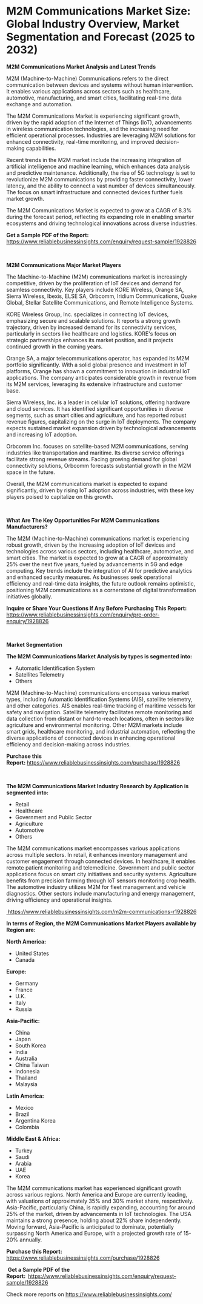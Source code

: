 <p><h1>M2M Communications Market Size: Global Industry Overview, Market Segmentation and Forecast (2025 to 2032)</h1></p><p><strong>M2M Communications Market Analysis and Latest Trends</strong></p>
<p><p>M2M (Machine-to-Machine) Communications refers to the direct communication between devices and systems without human intervention. It enables various applications across sectors such as healthcare, automotive, manufacturing, and smart cities, facilitating real-time data exchange and automation.</p><p>The M2M Communications Market is experiencing significant growth, driven by the rapid adoption of the Internet of Things (IoT), advancements in wireless communication technologies, and the increasing need for efficient operational processes. Industries are leveraging M2M solutions for enhanced connectivity, real-time monitoring, and improved decision-making capabilities. </p><p>Recent trends in the M2M market include the increasing integration of artificial intelligence and machine learning, which enhances data analysis and predictive maintenance. Additionally, the rise of 5G technology is set to revolutionize M2M communications by providing faster connectivity, lower latency, and the ability to connect a vast number of devices simultaneously. The focus on smart infrastructure and connected devices further fuels market growth. </p><p>The M2M Communications Market is expected to grow at a CAGR of 8.3% during the forecast period, reflecting its expanding role in enabling smarter ecosystems and driving technological innovations across diverse industries.</p></p>
<p><strong>Get a Sample PDF of the Report:&nbsp;</strong> <a href="https://www.reliablebusinessinsights.com/enquiry/request-sample/1928826?utm_campaign=3086&utm_medium=2&utm_source=Github&utm_content=ia&utm_term=10032025&utm_id=m2m-communications">https://www.reliablebusinessinsights.com/enquiry/request-sample/1928826</a></p>
<p>&nbsp;</p>
<p><strong>M2M Communications Major Market Players</strong></p>
<p><p>The Machine-to-Machine (M2M) communications market is increasingly competitive, driven by the proliferation of IoT devices and demand for seamless connectivity. Key players include KORE Wireless, Orange SA, Sierra Wireless, Ibexis, ELSE SA, Orbcomm, Iridium Communications, Quake Global, Stellar Satellite Communications, and Remote Intelligence Systems.</p><p>KORE Wireless Group, Inc. specializes in connecting IoT devices, emphasizing secure and scalable solutions. It reports a strong growth trajectory, driven by increased demand for its connectivity services, particularly in sectors like healthcare and logistics. KORE's focus on strategic partnerships enhances its market position, and it projects continued growth in the coming years.</p><p>Orange SA, a major telecommunications operator, has expanded its M2M portfolio significantly. With a solid global presence and investment in IoT platforms, Orange has shown a commitment to innovation in industrial IoT applications. The company anticipates considerable growth in revenue from its M2M services, leveraging its extensive infrastructure and customer base.</p><p>Sierra Wireless, Inc. is a leader in cellular IoT solutions, offering hardware and cloud services. It has identified significant opportunities in diverse segments, such as smart cities and agriculture, and has reported robust revenue figures, capitalizing on the surge in IoT deployments. The company expects sustained market expansion driven by technological advancements and increasing IoT adoption.</p><p>Orbcomm Inc. focuses on satellite-based M2M communications, serving industries like transportation and maritime. Its diverse service offerings facilitate strong revenue streams. Facing growing demand for global connectivity solutions, Orbcomm forecasts substantial growth in the M2M space in the future.</p><p>Overall, the M2M communications market is expected to expand significantly, driven by rising IoT adoption across industries, with these key players poised to capitalize on this growth.</p></p>
<p>&nbsp;</p>
<p><strong>What Are The Key Opportunities For M2M Communications Manufacturers?</strong></p>
<p><p>The M2M (Machine-to-Machine) communications market is experiencing robust growth, driven by the increasing adoption of IoT devices and technologies across various sectors, including healthcare, automotive, and smart cities. The market is expected to grow at a CAGR of approximately 25% over the next five years, fueled by advancements in 5G and edge computing. Key trends include the integration of AI for predictive analytics and enhanced security measures. As businesses seek operational efficiency and real-time data insights, the future outlook remains optimistic, positioning M2M communications as a cornerstone of digital transformation initiatives globally.</p></p>
<p><strong>Inquire or Share Your Questions If Any Before Purchasing This Report:</strong> <a href="https://www.reliablebusinessinsights.com/enquiry/pre-order-enquiry/1928826?utm_campaign=3086&utm_medium=2&utm_source=Github&utm_content=ia&utm_term=10032025&utm_id=m2m-communications">https://www.reliablebusinessinsights.com/enquiry/pre-order-enquiry/1928826</a></p>
<p>&nbsp;</p>
<p><strong>Market Segmentation</strong></p>
<p><strong>The M2M Communications Market Analysis by types is segmented into:</strong></p>
<p><ul><li>Automatic Identification System</li><li>Satellites Telemetry</li><li>Others</li></ul></p>
<p><p>M2M (Machine-to-Machine) communications encompass various market types, including Automatic Identification Systems (AIS), satellite telemetry, and other categories. AIS enables real-time tracking of maritime vessels for safety and navigation. Satellite telemetry facilitates remote monitoring and data collection from distant or hard-to-reach locations, often in sectors like agriculture and environmental monitoring. Other M2M markets include smart grids, healthcare monitoring, and industrial automation, reflecting the diverse applications of connected devices in enhancing operational efficiency and decision-making across industries.</p></p>
<p><strong>Purchase this Report:&nbsp;</strong><a href="https://www.reliablebusinessinsights.com/purchase/1928826?utm_campaign=3086&utm_medium=2&utm_source=Github&utm_content=ia&utm_term=10032025&utm_id=m2m-communications">https://www.reliablebusinessinsights.com/purchase/1928826</a></p>
<p>&nbsp;</p>
<p><strong>The M2M Communications Market Industry Research by Application is segmented into:</strong></p>
<p><ul><li>Retail</li><li>Healthcare</li><li>Government and Public Sector</li><li>Agriculture</li><li>Automotive</li><li>Others</li></ul></p>
<p><p>The M2M communications market encompasses various applications across multiple sectors. In retail, it enhances inventory management and customer engagement through connected devices. In healthcare, it enables remote patient monitoring and telemedicine. Government and public sector applications focus on smart city initiatives and security systems. Agriculture benefits from precision farming through IoT sensors monitoring crop health. The automotive industry utilizes M2M for fleet management and vehicle diagnostics. Other sectors include manufacturing and energy management, driving efficiency and operational insights.</p></p>
<p><a href="https://www.reliablebusinessinsights.com/m2m-communications-r1928826?utm_campaign=3086&utm_medium=2&utm_source=Github&utm_content=ia&utm_term=10032025&utm_id=m2m-communications">&nbsp;https://www.reliablebusinessinsights.com/m2m-communications-r1928826</a></p>
<p><strong>In terms of Region, the M2M Communications Market Players available by Region are:</strong></p>
<p>
    <p> <strong> North America: </strong>
        <ul>
            <li>United States</li>
            <li>Canada</li>
        </ul>
        </p> 
    <p> <strong> Europe: </strong>
        <ul>
            <li>Germany</li>
            <li>France</li>
            <li>U.K.</li>
            <li>Italy</li>
            <li>Russia</li>
        </ul>
        </p> 
    <p> <strong> Asia-Pacific: </strong>
        <ul>
            <li>China</li>
            <li>Japan</li>
            <li>South Korea</li>
            <li>India</li>
            <li>Australia</li>
            <li>China Taiwan</li>
            <li>Indonesia</li>
            <li>Thailand</li>
            <li>Malaysia</li>
        </ul>
        </p> 
    <p> <strong> Latin America: </strong>
        <ul>
            <li>Mexico</li>
            <li>Brazil</li>
            <li>Argentina Korea</li>
            <li>Colombia</li>
        </ul>
        </p> 
    <p> <strong> Middle East & Africa: </strong>
        <ul>
            <li>Turkey</li>
            <li>Saudi</li>
            <li>Arabia</li>
            <li>UAE</li>
            <li>Korea</li>
        </ul>
    </p>
    </p>
<p><p>The M2M communications market has experienced significant growth across various regions. North America and Europe are currently leading, with valuations of approximately 35% and 30% market share, respectively. Asia-Pacific, particularly China, is rapidly expanding, accounting for around 25% of the market, driven by advancements in IoT technologies. The USA maintains a strong presence, holding about 22% share independently. Moving forward, Asia-Pacific is anticipated to dominate, potentially surpassing North America and Europe, with a projected growth rate of 15-20% annually.</p></p>
<p><strong>Purchase this Report: </strong><a href="https://www.reliablebusinessinsights.com/purchase/1928826?utm_campaign=3086&utm_medium=2&utm_source=Github&utm_content=ia&utm_term=10032025&utm_id=m2m-communications">https://www.reliablebusinessinsights.com/purchase/1928826</a></p>
<p>&nbsp;<strong>Get a Sample PDF of the Report:&nbsp;&nbsp;</strong><a href="https://www.reliablebusinessinsights.com/enquiry/request-sample/1928826?utm_campaign=3086&utm_medium=2&utm_source=Github&utm_content=ia&utm_term=10032025&utm_id=m2m-communications">https://www.reliablebusinessinsights.com/enquiry/request-sample/1928826</a></p>
<p><strong></strong></p>
<p>Check more reports on <a href="https://www.reliablebusinessinsights.com/?utm_campaign=3086&utm_medium=2&utm_source=Github&utm_content=ia&utm_term=10032025&utm_id=m2m-communications">https://www.reliablebusinessinsights.com/</a></p>